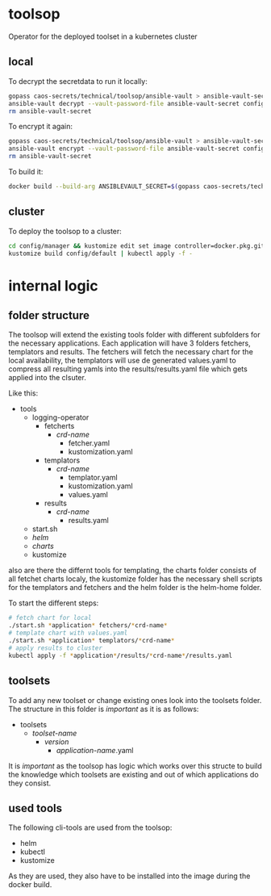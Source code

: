 # toolsop
Operator for the deployed toolset in a kubernetes cluster

## local

To decrypt the secretdata to run it locally:

```bash
gopass caos-secrets/technical/toolsop/ansible-vault > ansible-vault-secret && \
ansible-vault decrypt --vault-password-file ansible-vault-secret config/manager/secret/id_rsa-toolsop-tools-read && \
rm ansible-vault-secret
```

To encrypt it again:

```bash
gopass caos-secrets/technical/toolsop/ansible-vault > ansible-vault-secret && \
ansible-vault encrypt --vault-password-file ansible-vault-secret config/manager/secret/id_rsa-toolsop-tools-read && \
rm ansible-vault-secret
```

To build it:

```bash
docker build --build-arg ANSIBLEVAULT_SECRET=$(gopass caos-secrets/technical/toolsop/ansible-vault) -t controller:latest .
```

## cluster

To deploy the toolsop to a cluster:

```bash
cd config/manager && kustomize edit set image controller=docker.pkg.github.com/caos/toolsop/toolsop:latest
kustomize build config/default | kubectl apply -f -
```


# internal logic

## folder structure

The toolsop will extend the existing tools folder with different subfolders for the necessary applications.
Each application will have 3 folders fetchers, templators and results. The fetchers will fetch the necessary chart for the local availability, the templators will use de generated values.yaml to compress all resulting yamls into the results/results.yaml file which gets applied into the clsuter.

Like this:

* tools
  * logging-operator
    * fetcherts
      * *crd-name*
        * fetcher.yaml
        * kustomization.yaml
    * templators
      * *crd-name*
        * templator.yaml
        * kustomization.yaml
        * values.yaml
    * results
      * *crd-name*
        * results.yaml
  * start.sh
  * *helm*
  * *charts*
  * kustomize

also are there the differnt tools for templating, the charts folder consists of all fetchet charts localy, the kustomize folder has the necessary shell scripts for the templators and fetchers and the helm folder is the helm-home folder.

To start the different steps:

```bash
# fetch chart for local
./start.sh *application* fetchers/*crd-name*
# template chart with values.yaml
./start.sh *application* templators/*crd-name*
# apply results to cluster
kubectl apply -f *application*/results/*crd-name*/results.yaml
```

## toolsets

To add any new toolset or change existing ones look into the toolsets folder.
The structure in this folder is *important* as it is as follows:

* toolsets
  * *toolset-name*
    * *version*
      * *application-name*.yaml

It is *important* as the toolsop has logic which works over this structe to build the knowledge which toolsets are existing and out of which applications do they consist.

## used tools

The following cli-tools are used from the toolsop:

* helm
* kubectl
* kustomize

As they are used, they also have to be installed into the image during the docker build.